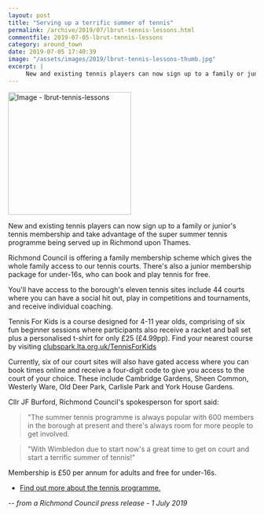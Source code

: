```yaml
---
layout: post
title: "Serving up a terrific summer of tennis"
permalink: /archive/2019/07/lbrut-tennis-lessons.html
commentfile: 2019-07-05-lbrut-tennis-lessons
category: around_town
date: 2019-07-05 17:40:39
image: "/assets/images/2019/lbrut-tennis-lessons-thumb.jpg"
excerpt: |
     New and existing tennis players can now sign up to a family or junior's tennis membership and take advantage of the super summer tennis programme being served up in Richmond upon Thames.
---
```

<a href="/assets/images/2019/lbrut-tennis-lessons.jpg" title="Click for a larger image"><img src="/assets/images/2019/lbrut-tennis-lessons-thumb.jpg" width="250" alt="Image - lbrut-tennis-lessons"  class="photo right"/></a>

New and existing tennis players can now sign up to a family or junior's tennis membership and take advantage of the super summer tennis programme being served up in Richmond upon Thames.

Richmond Council is offering a family membership scheme which gives the whole family access to our tennis courts. There's also a junior membership package for under-16s, who can book and play tennis for free.

You'll have access to the borough's eleven tennis sites include 44 courts where you can have a social hit out, play in competitions and tournaments, and receive individual coaching.

Tennis For Kids is a course designed for 4-11 year olds, comprising of six fun beginner sessions where participants also receive a racket and ball set plus a personalised t-shirt for only &pound;25 (&pound;4.99pp). Find your nearest course by visiting [clubspark.lta.org.uk/TennisForKids](https://clubspark.lta.org.uk/TennisForKids)

Currently, six of our court sites will also have gated access where you can book times online and receive a four-digit code to give you access to the court of your choice. These include Cambridge Gardens, Sheen Common, Westerly Ware, Old Deer Park, Carlisle Park and York House Gardens.

Cllr JF Burford, Richmond Council's spokesperson for sport said:

> "The summer tennis programme is always popular with 600 members in the borough at present and there's always room for more people to get involved.

> "With Wimbledon due to start now's a great time to get on court and start a terrific summer of tennis!"

Membership is &pound;50 per annum for adults and free for under-16s.

- [Find out more about the tennis programme.](http://www.richmond.gov.uk/tennis)

<cite>-- from a Richmond Council press release - 1 July 2019</cite>
